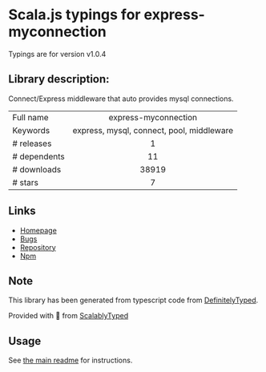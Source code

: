 
# Scala.js typings for express-myconnection

Typings are for version v1.0.4

## Library description:
Connect/Express middleware that auto provides mysql connections.

|                    |                 |
| ------------------ | :-------------: |
| Full name          | express-myconnection |
| Keywords           | express, mysql, connect, pool, middleware |
| # releases         | 1 |
| # dependents       | 11 |
| # downloads        | 38919 |
| # stars            | 7 |

## Links
- [Homepage](http://github.com/pwalczyszyn/express-myconnection)
- [Bugs](https://github.com/pwalczyszyn/express-myconnection/issues)
- [Repository](https://github.com/pwalczyszyn/express-myconnection)
- [Npm](https://www.npmjs.com/package/express-myconnection)
    


## Note
This library has been generated from typescript code from [DefinitelyTyped](https://definitelytyped.org).

Provided with :purple_heart: from [ScalablyTyped](https://github.com/oyvindberg/ScalablyTyped)

## Usage
See [the main readme](../../readme.md) for instructions.


